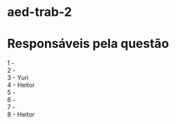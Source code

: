 # aed-trab-2

# Responsáveis pela questão

1 -
<br>
2 -
<br>
3 - Yuri
<br>
4 - Heitor
<br>
5 -
<br>
6 -
<br>
7 -
<br>
8 - Heitor
<br>
